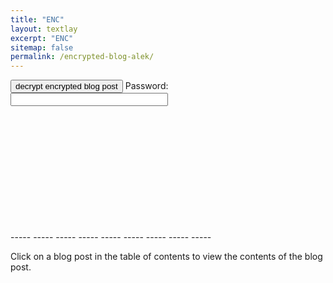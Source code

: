 ```yaml
---
title: "ENC"
layout: textlay
excerpt: "ENC"
sitemap: false
permalink: /encrypted-blog-alek/
---
```


<script src="https://cdnjs.cloudflare.com/ajax/libs/crypto-js/4.1.1/crypto-js.min.js"></script> <style>

#main-content {
  margin-left: 200px;
  padding: 20px;
}

#toc {
  position: fixed;
  width: 200px;
  max-height: 50vh; /* or any specific height you prefer */
  overflow-y: auto; /* this enables scrolling */
  background-color: #000000; /* Black background */
  color: #ffffff; /* White text */
}


div {
  word-wrap: break-word;
}

#blogtoc li {
    color: ghostwhite; /* Link-like blue color */
    cursor: pointer; /* Pointer cursor like a link */
}
#blogtoc li:hover {
    color: red;
}

#toc {
  float: right;
  width: 200px; /* adjust width as needed */
}

/* this is kind of a hack, but I think it's a workable solution */
blockquote {
    padding: 5px 20px;
    margin: 0 0 20px;
    font-size: 16px;
    border-left: 5px solid #eee;
    #background-color: red;
}
blockquote strong em {
  color: #7F8C8D;
}


</style>

<button onclick="decryptstuff()">decrypt encrypted blog post</button>
<label for="password">Password:</label>
<input id="password" type="password" style="width: 50%;">


<script>
const iv = CryptoJS.enc.Hex.parse('6ed541b6ca008267aec855b643fe4dfc');
let last_clicked_blog_post = "blog1";

// function decryptstuff(){
//   let to_decrypt = $("#"+last_clicked_blog_post).text().trim();
//   $("#"+last_clicked_blog_post).empty().append(DEC(to_decrypt));
// }

function decryptstuff(){
  let ciphertextHex = $("#"+last_clicked_blog_post).text().trim(); // Get the encrypted text as hexadecimal string
  let decryptedText = DEC(ciphertextHex); // Decrypt the text
  $("#"+last_clicked_blog_post).empty().append(decryptedText); // Display the decrypted text
}

function getPassword(){
  return document.getElementById("password").value;
}

function clickEnc(){
  let plaintext = document.getElementById("inputtext").value;
  console.log(plaintext);
  console.log(ENC(plaintext));
  appendText(ENC(plaintext));
}
function clickDec(){
  let ciphertext = document.getElementById("inputtext").value;
  console.log(ciphertext);
  console.log(DEC(ciphertext));
  appendText(DEC(ciphertext));
}

function ENC(plaintext){
  const key = CryptoJS.PBKDF2(getPassword(), '', { keySize: 192 / 32, iterations: 10000 });
  const encrypted = CryptoJS.AES.encrypt(plaintext, key, { iv: iv, mode: CryptoJS.mode.CBC, padding: CryptoJS.pad.Pkcs7 });
  const encryptedHex = encrypted.ciphertext.toString(CryptoJS.enc.Hex);
  return encryptedHex;
}

function DEC(ciphertext){
  const key = CryptoJS.PBKDF2(getPassword(), '', { keySize: 192 / 32, iterations: 10000 });
  const encryptedCiphertext = CryptoJS.enc.Hex.parse(ciphertext);
  const decrypted = CryptoJS.AES.decrypt(
    { ciphertext: encryptedCiphertext },
    key,
    { iv: iv, mode: CryptoJS.mode.CBC, padding: CryptoJS.pad.Pkcs7 }
  ).toString(CryptoJS.enc.Utf8);
  return decrypted.replace(/\n/g, '<br>');
}

</script>


<div id='toc'>
<ul id='blogtoc'>
</ul>
</div>
<div id='main-content'></div>

<br>
<br>
<br>
<br>
<br>
<br>
<br>
<br>
<br>
<br>
<br>
<!-- TEMPLATE REPLACE TEXT DO NOT DELETE  -->
-----
-----
-----
-----
-----
-----
-----
-----
-----

Click on a blog post in the table of contents to view the
contents of the blog post.

<script>
let blog_post_names = [];
document.addEventListener('DOMContentLoaded', () => {
    const listItems = document.querySelectorAll('#blogtoc li');
    listItems.forEach(item => {
        blog_post_names.push(item.textContent);
        $("#"+item.textContent).hide();

        item.addEventListener('click', function() {
            const currentBlogPost = this.textContent;
            last_clicked_blog_post = currentBlogPost;
            for (const blog_name of blog_post_names){
              if (blog_name == currentBlogPost){
                $("#"+blog_name).show();
              }
              else {
                $("#"+blog_name).hide();
              }
            }

        });
    });
});
</script>